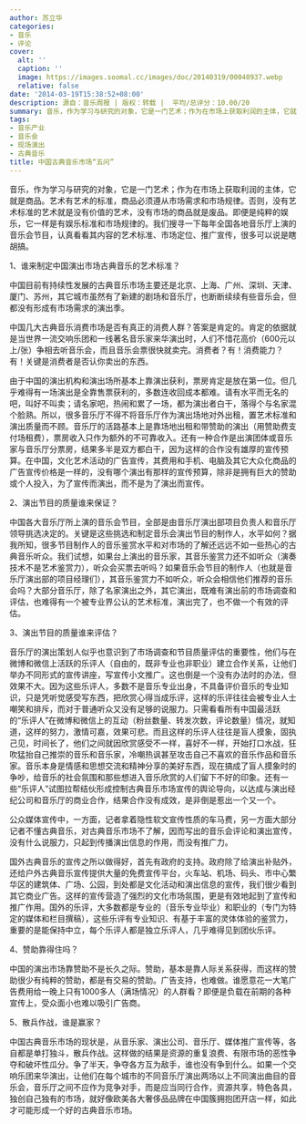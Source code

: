 ```yaml
---
author: 苏立华
categories:
- 音乐
- 评论
cover:
  alt: ''
  caption: ''
  image: https://images.soomal.cc/images/doc/20140319/00040937.webp
  relative: false
date: '2014-03-19T15:38:52+08:00'
description: 源自：音乐周报 | 版权：转载 |  平均/总评分：10.00/20
summary: 音乐，作为学习与研究的对象，它是一门艺术；作为在市场上获取利润的主体，它就是商品。艺术有艺术的标准，商品必须遵从市场需求和市场规律。否则，没有艺术标准的艺术就是没有价值的艺术，没有市场的商品就是废品。即便是纯粹的娱乐，它一样是有娱乐标准和市场规律的。我们搜寻一下每年全国各地音乐厅上演的音乐会节目……
tags:
- 音乐产业
- 音乐会
- 现场演出
- 古典音乐
title: 中国古典音乐市场“五问”
---
```


音乐，作为学习与研究的对象，它是一门艺术；作为在市场上获取利润的主体，它就是商品。艺术有艺术的标准，商品必须遵从市场需求和市场规律。否则，没有艺术标准的艺术就是没有价值的艺术，没有市场的商品就是废品。即便是纯粹的娱乐，它一样是有娱乐标准和市场规律的。我们搜寻一下每年全国各地音乐厅上演的音乐会节目，认真看看其内容的艺术标准、市场定位、推广宣传，很多可以说是瞎胡搞。

1、谁来制定中国演出市场古典音乐的艺术标准？

中国目前有持续性发展的古典音乐市场主要还是北京、上海、广州、深圳、天津、厦门、苏州，其它城市虽然有了新建的剧场和音乐厅，也断断续续有些音乐会，但都没有形成有市场需求的演出季。

中国几大古典音乐消费市场是否有真正的消费人群？答案是肯定的。肯定的依据就是当世界一流交响乐团和一线著名音乐家来华演出时，人们不惜花高价（600元以上/张）争相去听音乐会，而且音乐会票很快就卖完。消费者？有！消费能力？有！关键是消费者是否认你卖出的东西。

由于中国的演出机构和演出场所基本上靠演出获利，票房肯定是放在第一位。但几乎难得有一场演出是全靠售票获利的，多数连收回成本都难。请有水平而无名的吧，叫好不叫卖；请名家吧，热闹和累了一场，都为演出者白干，落得个与名家混个脸熟。所以，很多音乐厅不得不将音乐厅作为演出场地对外出租，置艺术标准和演出质量而不顾。音乐厅的活路基本上是靠场地出租和带赞助的演出（用赞助费支付场租费），票房收入只作为额外的不可靠收入。还有一种合作是出演团体或音乐家与音乐厅分票房，结果多半是双方都白干，因为这样的合作没有雄厚的宣传预算。在中国，文化艺术活动的广告宣传，其费用和手机、电脑及其它大众化商品的广告宣传价格是一样的，没有哪个演出有那样的宣传预算，除非是拥有巨大的赞助或个人投入，为了宣传而演出，而不是为了演出而宣传。

2、演出节目的质量谁来保证？

中国各大音乐厅所上演的音乐会节目，全部是由音乐厅演出部项目负责人和音乐厅领导挑选决定的。关键是这些挑选和制定音乐会演出节目的制作人，水平如何？据我所知，很多节目制作人的音乐鉴赏水平和对市场的了解还远远不如一些热心的古典音乐听众。我们试想，如果台上演出的音乐家，其音乐鉴赏力还不如听众（演奏技术不是艺术鉴赏力），听众会买票去听吗？如果音乐会节目的制作人（也就是音乐厅演出部的项目经理们），其音乐鉴赏力不如听众，听众会相信他们推荐的音乐会吗？大部分音乐厅，除了名家演出之外，其它演出，既难有演出前的市场调查和评估，也难得有一个被专业界公认的艺术标准，演出完了，也不做一个有效的评估。

3、演出节目的质量谁来评估？

音乐厅的演出策划人似乎也意识到了市场调查和节目质量评估的重要性，他们与在微博和微信上活跃的乐评人（自由的，既非专业也非职业）建立合作关系，让他们举办不同形式的宣传讲座，写宣传小文推广。这也倒是一个没有办法时的办法，但效果不大。因为这些乐评人，多数不是音乐专业出身，不具备评价音乐的专业知识，只是凭听觉感受写东西，把欣赏心得当成乐评，这样的乐评往往会被专业人士嘲笑和排斥，而对于普通听众又没有足够的说服力。只需看看所有中国最活跃的“乐评人”在微博和微信上的互动（粉丝数量、转发次数，评论数量）情况，就知道，这样的努力，激情可嘉，效果可悲。而且这样的乐评人往往是盲人摸象，固执己见，时间长了，他们之间就因欣赏感受不一样，喜好不一样，开始打口水战，狂吹猛抬自己推崇的音乐和音乐家，冷嘲热讽甚至攻击自己不喜欢的音乐作品和音乐家。音乐本身是情感和思想交流和精神分享的美好东西，现在搞成了盲人摸象时的争吵，给音乐的社会氛围和那些想进入音乐欣赏的人们留下不好的印象。还有一些“乐评人”试图拉帮结伙形成控制古典音乐市场宣传的舆论导向，以达成与演出经纪公司和音乐厅的商业合作，结果合作没有成效，是非倒是惹出一个又一个。

公众媒体宣传中，一方面，记者拿着隐性软文宣传性质的车马费，另一方面大部分记者不懂古典音乐，对古典音乐市场不了解，因而写出的音乐会评论和演出宣传，没有什么说服力，只起到传播演出信息的作用，而没有推广力。

国外古典音乐的宣传之所以做得好，首先有政府的支持。政府除了给演出补贴外，还给户外古典音乐宣传提供大量的免费宣传平台，火车站、机场、码头、市中心繁华区的建筑体、广场、公园，到处都是文化活动和演出信息的宣传，我们很少看到其它商业广告。这样的宣传营造了强烈的文化市场氛围，更是有效地起到了宣传和推广作用。国外的乐评，大多数都是专业的（音乐专业毕业）和职业的（专门为特定的媒体和栏目撰稿），这些乐评有专业知识、有基于丰富的灵体体验的鉴赏力，重要的是能保持中立，每个乐评人都是独立乐评人，几乎难得见到团伙乐评。

4、赞助靠得住吗？

中国的演出市场靠赞助不是长久之际。赞助，基本是靠人际关系获得，而这样的赞助很少有纯粹的赞助，都是有交易的赞助。广告支持，也难做。谁愿意花一大笔广告费用给一晚上只有1000多人（满场情况）的人群看？即便是负载在前期的各种宣传上，受众面小也难以吸引广告商。

5、散兵作战，谁是赢家？

中国古典音乐市场的现状是，从音乐家、演出公司、音乐厅、媒体推广宣传等，各自都是单打独斗，散兵作战。这样做的结果是资源的重复浪费、有限市场的恶性争夺和破坏性瓜分。争了半天，争夺各方互为敌手，谁也没有争到什么。如果一个交响乐团来华演出，让他们在每个城市的不同音乐厅演出两场以上不同演出曲目的音乐会，音乐厅之间不应作为竞争对手，而是应当同行合作，资源共享，特色各具，独创自己独有的市场，就好像欧美各大奢侈品品牌在中国簇拥抱团开店一样，如此才可能形成一个好的古典音乐市场。